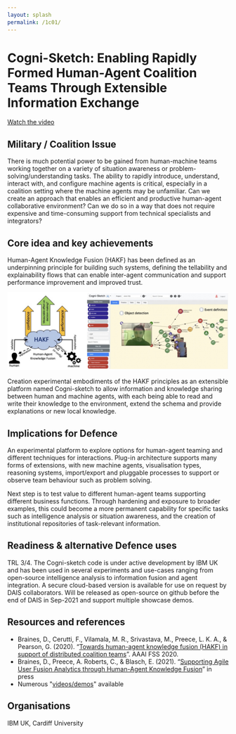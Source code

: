 ```yaml
---
layout: splash
permalink: /1c01/
---
```


# Cogni-Sketch: Enabling Rapidly Formed Human-Agent Coalition Teams Through Extensible Information Exchange

[Watch the video](https://ibm.box.com/v/Showcase-1c01-video)

## Military / Coalition Issue
There is much potential power to be gained from human-machine teams working together on a variety of situation awareness or problem-solving/understanding tasks.  The ability to rapidly introduce, understand, interact with, and configure machine agents is critical, especially in a coalition setting where the machine agents may be unfamiliar. Can we create an approach that enables an efficient and productive human-agent collaborative environment? Can we do so in a way that does not require expensive and time-consuming support from technical specialists and integrators?

## Core idea and key achievements
Human-Agent Knowledge Fusion (HAKF) has been defined as an underpinning principle for building such systems, defining the tellability and explainability flows that can enable inter-agent communication and support performance improvement and improved trust.

![image info](/dais/achievements/images/1c01_figure1.jpg)

Creation experimental embodiments of the HAKF principles as an extensible platform named Cogni-sketch to allow information and knowledge sharing between human and machine agents, with each being able to read and write their knowledge to the environment, extend the schema and provide explanations or new local knowledge. 

## Implications for Defence
An experimental platform to explore options for human-agent teaming and different techniques for interactions. Plug-in architecture supports many forms of extensions, with new machine agents, visualisation types, reasoning systems, import/export and pluggable processes to support or observe team behaviour such as problem solving.

Next step is to test value to different human-agent teams supporting different business functions. Through hardening and exposure to broader examples, this could become a more permanent capability for specific tasks such as intelligence analysis or situation awareness, and the creation of institutional repositories of task-relevant information.

## Readiness & alternative Defence uses
TRL 3/4. The Cogni-sketch code is under active development by IBM UK and has been used in several experiments and use-cases ranging from open-source intelligence analysis to information fusion and agent integration. A secure cloud-based version is available for use on request by DAIS collaborators. Will be released as open-source on github before the end of DAIS in Sep-2021 and support multiple showcase demos.

## Resources and references
* Braines, D., Cerutti, F., Vilamala, M. R., Srivastava, M., Preece, L. K. A., & Pearson, G. (2020). “[Towards human-agent knowledge fusion (HAKF) in support of distributed coalition teams](/doc-5919/)”. AAAI FSS 2020.
* Braines, D., Preece, A. Roberts, C., & Blasch, E. (2021). “[Supporting Agile User Fusion Analytics through Human-Agent Knowledge Fusion](/doc-6145/)” in press
* Numerous "[videos/demos](/Cogni-sketch/)" available

## Organisations
IBM UK, Cardiff University
